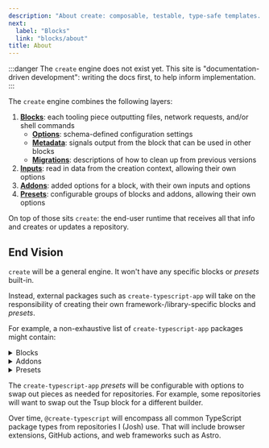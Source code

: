 ```yaml
---
description: "About create: composable, testable, type-safe templates. 💝"
next:
  label: "Blocks"
  link: "blocks/about"
title: About
---
```


:::danger
The `create` engine does not exist yet.
This site is "documentation-driven development": writing the docs first, to help inform implementation.
:::

The `create` engine combines the following layers:

1. **[Blocks](./blocks)**: each tooling piece outputting files, network requests, and/or shell commands
   - **[Options](./blocks/options)**: schema-defined configuration settings
   - **[Metadata](./blocks/metadata)**: signals output from the block that can be used in other blocks
   - **[Migrations](./blocks/migrations)**: descriptions of how to clean up from previous versions
2. **[Inputs](./inputs)**: read in data from the creation context, allowing their own options
3. **[Addons](./addons)**: added options for a block, with their own inputs and options
4. **[Presets](./presets)**: configurable groups of blocks and addons, allowing their own options

On top of those sits `create`: the end-user runtime that receives all that info and creates or updates a repository.

## End Vision

`create` will be a general engine.
It won't have any specific blocks or _presets_ built-in.

Instead, external packages such as `create-typescript-app` will take on the responsibility of creating their own framework-/library-specific blocks and _presets_.

For example, a non-exhaustive list of `create-typescript-app` packages might contain:

<details>
<summary>Blocks</summary>

- `@create-typescript/block-all-contributors`
- `@create-typescript/block-compliance`
- `@create-typescript/block-contributing`
- `@create-typescript/block-cspell`
- `@create-typescript/block-eslint`
- `@create-typescript/block-github-alt-text`
- `@create-typescript/block-husky`
- `@create-typescript/block-knip`
- `@create-typescript/block-markdownlint`
- `@create-typescript/block-package-json`
- `@create-typescript/block-pnpm`
- `@create-typescript/block-prettier`
- `@create-typescript/block-license-mit`
- `@create-typescript/block-readme`
- `@create-typescript/block-release-it`
- `@create-typescript/block-renovate`
- `@create-typescript/block-tsc`
- `@create-typescript/block-tsup`
- `@create-typescript/block-vitest`

</details>

<details>
<summary>Addons</summary>

- `@create-typescript/addon-all-contributors-auto-action`
- `@create-typescript/addon-eslint-comments`
- `@create-typescript/addon-eslint-jsdoc`
- `@create-typescript/addon-eslint-jsonc`
- `@create-typescript/addon-eslint-eslint`
- `@create-typescript/addon-eslint-md`
- `@create-typescript/addon-eslint-regexp`
- `@create-typescript/addon-eslint-perfectionist`
- `@create-typescript/addon-eslint-vitest`
- `@create-typescript/addon-markdownlint-sentences-per-line`
- `@create-typescript/addon-pnpm-dedupe`
- `@create-typescript/addon-prettier-plugin-curly`
- `@create-typescript/addon-prettier-plugin-sh`
- `@create-typescript/addon-prettier-plugin-packagejson`
- `@create-typescript/addon-tsup-bin`
- `@create-typescript/addon-vitest-console-fail-test`
- `@create-typescript/addon-vitest-coverage`
</details>

<details>
<summary>Presets</summary>

- `@create-typescript/preset-minimal`
- `@create-typescript/preset-common`
- `@create-typescript/preset-everything`

</details>

The `create-typescript-app` _presets_ will be configurable with options to swap out pieces as needed for repositories. For example, some repositories will want to swap out the Tsup block for a different builder.

Over time, `@create-typescript` will encompass all common TypeScript package types from repositories I (Josh) use. That will include browser extensions, GitHub actions, and web frameworks such as Astro.

